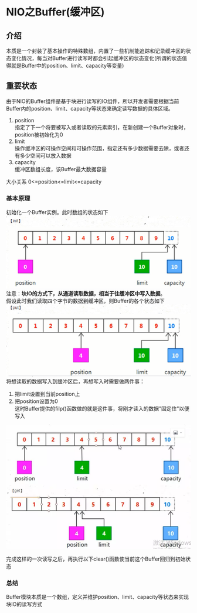 # NIO之Buffer(缓冲区)

## 介绍
本质是一个封装了基本操作的特殊数组，内置了一些机制能追踪和记录缓冲区的状态变化情况，每当对Buffer进行读写时都会引起缓冲区的状态变化(所谓的状态值得就是Buffer中的position、limit、capacity等变量)

## 重要状态
由于NIO的Buffer组件是基于块进行读写的IO组件，所以开发者需要根据当前Buffer内的position、limit、capacity等状态来确定读写数据的具体区域。
1. position  
指定了下一个将要被写入或者读取的元素索引，在新创建一个Buffer对象时，position被初始化为0
2. limit  
操作缓冲区的可操作空间和可操作范围，指定还有多少数据需要去除，或者还有多少空间可以放入数据
3. capacity  
缓冲区数组长度，该Buffer最大数据容量  

大小关系 0<=position<=limit<=capacity

### 基本原理
初始化一个Buffer实例。此时数组的状态如下
![初始状态](../assert/nio/初始状态.png)  
注意：**块IO的方式下，从通道读取数据，相当于往缓冲区中写入数据**。  
假设此时我们读取四个字节的数据到缓冲区，则Buffer的各个状态如下
![第一次读取](../assert/nio/第一次读取.png)  
将想读取的数据写入到缓冲区后，再想写入时需要做两件事：
1. 把limit设置到当前position上  
2. 把position设置为0  
这时Buffer提供的filp()函数做的就是这件事，将刚才读入的数据"固定住"以便写入

![固定数据](../assert/nio/固定数据.png)  

完成这样的一次读写之后，再执行以下clear()函数使当前这个Buffer回归到初始状态

### 总结
Buffer模块本质是一个数组，定义并维护position、limit、capacity等状态来实现块IO的读写方式